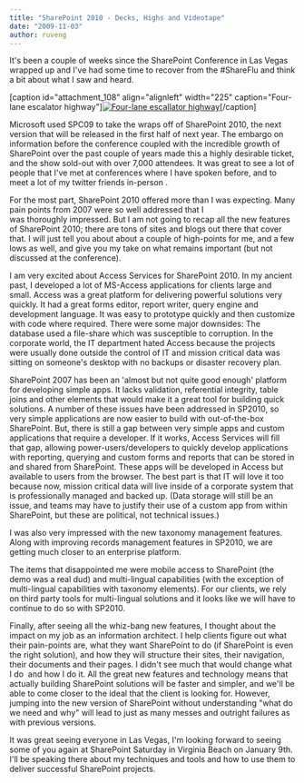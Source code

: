 ```yaml
---
title: "SharePoint 2010 - Decks, Highs and Videotape"
date: "2009-11-03"
author: ruveng
---
```


It's been a couple of weeks since the SharePoint Conference in Las Vegas wrapped up and I've had some time to recover from the #ShareFlu and think a bit about what I saw and heard.

\[caption id="attachment\_108" align="alignleft" width="225" caption="Four-lane escalator highway"\][![Four-lane escallator highway](images/img_0677-1-225x300.jpg)](http://spinsiders.com/ruveng/files/2009/11/img_0677-1.jpg)\[/caption\]

Microsoft used SPC09 to take the wraps off of SharePoint 2010, the next version that will be released in the first half of next year. The embargo on information before the conference coupled with the incredible growth of SharePoint over the past couple of years made this a highly desirable ticket, and the show sold-out with over 7,000 attendees. It was great to see a lot of people that I've met at conferences where I have spoken before, and to meet a lot of my twitter friends in-person .

For the most part, SharePoint 2010 offered more than I was expecting. Many pain points from 2007 were so well addressed that I was thoroughly impressed. But I am not going to recap all the new features of SharePoint 2010; there are tons of sites and blogs out there that cover that. I will just tell you about about a couple of high-points for me, and a few lows as well, and give you my take on what remains important (but not discussed at the conference).

I am very excited about Access Services for SharePoint 2010. In my ancient past, I developed a lot of MS-Access applications for clients large and small. Access was a great platform for delivering powerful solutions very quickly. It had a great forms editor, report writer, query engine and development language. It was easy to prototype quickly and then customize with code where required. There were some major downsides: The database used a file-share which was susceptible to corruption. In the corporate world, the IT department hated Access because the projects were usually done outside the control of IT and mission critical data was sitting on someone's desktop with no backups or disaster recovery plan.

SharePoint 2007 has been an 'almost but not quite good enough' platform for developing simple apps. It lacks validation, referential integrity, table joins and other elements that would make it a great tool for building quick solutions. A number of these issues have been addressed in SP2010, so very simple applications are now easier to build with out-of-the-box SharePoint. But, there is still a gap between very simple apps and custom applications that require a developer. If it works, Access Services will fill that gap, allowing power-users/developers to quickly develop applications with reporting, querying and custom forms and reports that can be stored in and shared from SharePoint. These apps will be developed in Access but available to users from the browser. The best part is that IT will love it too because now, mission critical data will live inside of a corporate system that is professionally managed and backed up. (Data storage will still be an issue, and teams may have to justify their use of a custom app from within SharePoint, but these are political, not technical issues.)

I was also very impressed with the new taxonomy management features. Along with improving records management features in SP2010, we are getting much closer to an enterprise platform.

The items that disappointed me were mobile access to SharePoint (the demo was a real dud) and multi-lingual capabilities (with the exception of multi-lingual capabilities with taxonomy elements). For our clients, we rely on third party tools for multi-lingual solutions and it looks like we will have to continue to do so with SP2010.

Finally, after seeing all the whiz-bang new features, I thought about the impact on my job as an information architect. I help clients figure out what their pain-points are, what they want SharePoint to do (if SharePoint is even the right solution), and how they will structure their sites, their navigation, their documents and their pages. I didn't see much that would change what I do  and how I do it. All the great new features and technology means that actually building SharePoint solutions will be faster and simpler, and we'll be able to come closer to the ideal that the client is looking for. However, jumping into the new version of SharePoint without understanding "what do we need and why" will lead to just as many messes and outright failures as with previous versions.

It was great seeing everyone in Las Vegas, I'm looking forward to seeing some of you again at SharePoint Saturday in Virginia Beach on January 9th. I'll be speaking there about my techniques and tools and how to use them to deliver successful SharePoint projects.
